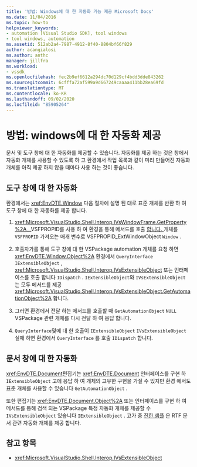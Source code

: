 ```yaml
---
title: '방법: Windows에 대 한 자동화 기능 제공 Microsoft Docs'
ms.date: 11/04/2016
ms.topic: how-to
helpviewer_keywords:
- automation [Visual Studio SDK], tool windows
- tool windows, automation
ms.assetid: 512ab2a4-7987-4912-8f40-8804bf66f829
author: acangialosi
ms.author: anthc
manager: jillfra
ms.workload:
- vssdk
ms.openlocfilehash: fec2b9ef6612a294dc70d129cf4bdd3dde843262
ms.sourcegitcommit: 6cfffa72af599a9d667249caaaa411bb28ea69fd
ms.translationtype: MT
ms.contentlocale: ko-KR
ms.lasthandoff: 09/02/2020
ms.locfileid: "85905264"
---
```

# <a name="how-to-provide-automation-for-windows"></a>방법: windows에 대 한 자동화 제공

문서 및 도구 창에 대 한 자동화를 제공할 수 있습니다. 자동화를 제공 하는 것은 창에서 자동화 개체를 사용할 수 있도록 하 고 환경에서 작업 목록과 같이 미리 만들어진 자동화 개체를 아직 제공 하지 않을 때마다 사용 하는 것이 좋습니다.

## <a name="automation-for-tool-windows"></a>도구 창에 대 한 자동화

환경에서는 <xref:EnvDTE.Window> 다음 절차에 설명 된 대로 표준 개체를 반환 하 여 도구 창에 대 한 자동화를 제공 합니다.

1. <xref:Microsoft.VisualStudio.Shell.Interop.IVsWindowFrame.GetProperty%2A>__VSFPROPID를 사용 하 여 환경을 통해 메서드를 호출 [합니다. ](<xref:Microsoft.VisualStudio.Shell.Interop.__VSFPROPID.VSFPROPID_ExtWindowObject>)개체를 `VSFPROPID` 가져오는 매개 변수로 VSFPROPID_ExtWindowObject `Window` .

2. 호출자가를 통해 도구 창에 대 한 VSPackage automation 개체를 요청 하면 <xref:EnvDTE.Window.Object%2A> 환경에서 `QueryInterface` `IExtensibleObject` , <xref:Microsoft.VisualStudio.Shell.Interop.IVsExtensibleObject> 또는 인터페이스를 호출 합니다 `IDispatch` . `IExtensibleObject`와 `IVsExtensibleObject` 는 모두 메서드를 제공 <xref:Microsoft.VisualStudio.Shell.Interop.IVsExtensibleObject.GetAutomationObject%2A> 합니다.

3. 그러면 환경에서 전달 하는 메서드를 호출할 때 `GetAutomationObject` `NULL` VSPackage 관련 개체를 다시 전달 하 여 응답 합니다.

4. `QueryInterface`및에 대 한 호출이 `IExtensibleObject` `IVsExtensibleObject` 실패 하면 환경에서 `QueryInterface` 를 호출 `IDispatch` 합니다.

## <a name="automation-for-document-windows"></a>문서 창에 대 한 자동화

<xref:EnvDTE.Document>편집기는 <xref:EnvDTE.Document> 인터페이스를 구현 하 `IExtensibleObject` 고에 응답 하 여 개체의 고유한 구현을 가질 수 있지만 환경 에서도 표준 개체를 사용할 수 있습니다 `GetAutomationObject` .

또한 편집기는 <xref:EnvDTE.Document.Object%2A> 또는 인터페이스를 구현 하 여 메서드를 통해 검색 되는 VSPackage 특정 자동화 개체를 제공할 수 `IVsExtensibleObject` 있습니다 `IExtensibleObject` . 고가 중 [진한 샘플](https://github.com/Microsoft/VSSDK-Extensibility-Samples) 은 RTF 문서 관련 자동화 개체를 제공 합니다.

## <a name="see-also"></a>참고 항목

- <xref:Microsoft.VisualStudio.Shell.Interop.IVsExtensibleObject>
